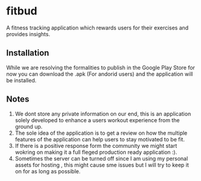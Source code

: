 # fitbud
A fitness tracking application which rewards users for their exercises and provides insights.


## Installation
While we are resolving the formalities to publish in the Google Play Store for now you can download the .apk (For andorid users) and the application will be installed.

## Notes
1. We dont store any private information on our end, this is an application solely developed to enhance a users workout experience from the ground up.
2. The sole idea of the application is to get a review on how the multiple features of the application can help users to stay motivated to be fit.
3. If there is a positive response form the community we might start wokring on making it a full fleged production ready application :).
4. Sometimes the server can be turned off since I am using my personal assets for hosting , this might cause sme issues but I will try to keep it on for as long as possible.



